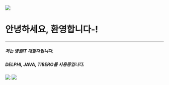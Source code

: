 
<img src="https://capsule-render.vercel.app/api?type=wave&color=auto&height=300&section=header&text=KyungMin%20GitHub&fontSize=90" />


# 안녕하세요, 환영합니다-!
___
##### 저는 **병원IT 개발자**입니다. 
##### DELPHI, JAVA, TIBERO를 사용중입니다.

<a href="①버튼을 눌렀을 때 이동할 링크" target="_blank">
<img src="https://img.shields.io/badge/②뱃지레이블-③배경색?style=④뱃지모양&logo=⑤로고&logoColor=로고색상"/></a>

<img src="https://img.shields.io/badge/java-007396?style=for-the-badge&logo=OpenJDK&logoColor=white"> 


